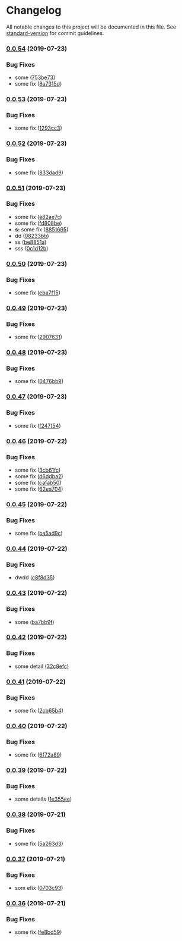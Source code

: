 # Changelog

All notable changes to this project will be documented in this file. See [standard-version](https://github.com/conventional-changelog/standard-version) for commit guidelines.

### [0.0.54](https://github.com/ozum/scrap/compare/v0.0.53...v0.0.54) (2019-07-23)


### Bug Fixes

* some ([753be73](https://github.com/ozum/scrap/commit/753be73))
* some fix ([8a7315d](https://github.com/ozum/scrap/commit/8a7315d))



### [0.0.53](https://github.com/ozum/scrap/compare/v0.0.52...v0.0.53) (2019-07-23)


### Bug Fixes

* some fix ([1293cc3](https://github.com/ozum/scrap/commit/1293cc3))



### [0.0.52](https://github.com/ozum/scrap/compare/v0.0.51...v0.0.52) (2019-07-23)


### Bug Fixes

* some fix ([833dad9](https://github.com/ozum/scrap/commit/833dad9))



### [0.0.51](https://github.com/ozum/scrap/compare/v0.0.50...v0.0.51) (2019-07-23)


### Bug Fixes

* some fix ([a82ae7c](https://github.com/ozum/scrap/commit/a82ae7c))
* some fix ([fd808be](https://github.com/ozum/scrap/commit/fd808be))
* **s:** some fix ([8851695](https://github.com/ozum/scrap/commit/8851695))
* dd ([08233bb](https://github.com/ozum/scrap/commit/08233bb))
* ss ([be8851a](https://github.com/ozum/scrap/commit/be8851a))
* sss ([0c1d12b](https://github.com/ozum/scrap/commit/0c1d12b))



### [0.0.50](https://github.com/ozum/scrap/compare/v0.0.49...v0.0.50) (2019-07-23)


### Bug Fixes

* some fix ([eba7f15](https://github.com/ozum/scrap/commit/eba7f15))



### [0.0.49](https://github.com/ozum/scrap/compare/v0.0.48...v0.0.49) (2019-07-23)


### Bug Fixes

* some fix ([2907631](https://github.com/ozum/scrap/commit/2907631))



### [0.0.48](https://github.com/ozum/scrap/compare/v0.0.47...v0.0.48) (2019-07-23)


### Bug Fixes

* some fix ([0476bb9](https://github.com/ozum/scrap/commit/0476bb9))



### [0.0.47](https://github.com/ozum/scrap/compare/v0.0.46...v0.0.47) (2019-07-23)


### Bug Fixes

* some fix ([f247f54](https://github.com/ozum/scrap/commit/f247f54))



### [0.0.46](https://github.com/ozum/scrap/compare/v0.0.45...v0.0.46) (2019-07-22)


### Bug Fixes

* some fix ([3cb61fc](https://github.com/ozum/scrap/commit/3cb61fc))
* some fix ([d6ddba2](https://github.com/ozum/scrap/commit/d6ddba2))
* some fix ([cafab50](https://github.com/ozum/scrap/commit/cafab50))
* some fix ([62ea704](https://github.com/ozum/scrap/commit/62ea704))



### [0.0.45](https://github.com/ozum/scrap/compare/v0.0.44...v0.0.45) (2019-07-22)


### Bug Fixes

* some fix ([ba5ad9c](https://github.com/ozum/scrap/commit/ba5ad9c))



### [0.0.44](https://github.com/ozum/scrap/compare/v0.0.43...v0.0.44) (2019-07-22)


### Bug Fixes

* dwdd ([c8f8d35](https://github.com/ozum/scrap/commit/c8f8d35))



### [0.0.43](https://github.com/ozum/scrap/compare/v0.0.42...v0.0.43) (2019-07-22)


### Bug Fixes

* some ([ba7bb9f](https://github.com/ozum/scrap/commit/ba7bb9f))



### [0.0.42](https://github.com/ozum/scrap/compare/v0.0.41...v0.0.42) (2019-07-22)


### Bug Fixes

* some detail ([32c8efc](https://github.com/ozum/scrap/commit/32c8efc))



### [0.0.41](https://github.com/ozum/scrap/compare/v0.0.40...v0.0.41) (2019-07-22)


### Bug Fixes

* some fix ([2cb65b4](https://github.com/ozum/scrap/commit/2cb65b4))



### [0.0.40](https://github.com/ozum/scrap/compare/v0.0.39...v0.0.40) (2019-07-22)


### Bug Fixes

* some fix ([6f72a89](https://github.com/ozum/scrap/commit/6f72a89))



### [0.0.39](https://github.com/ozum/scrap/compare/v0.0.38...v0.0.39) (2019-07-22)


### Bug Fixes

* some details ([1e355ee](https://github.com/ozum/scrap/commit/1e355ee))



### [0.0.38](https://github.com/ozum/scrap/compare/v0.0.37...v0.0.38) (2019-07-21)


### Bug Fixes

* some fix ([5a263d3](https://github.com/ozum/scrap/commit/5a263d3))



### [0.0.37](https://github.com/ozum/scrap/compare/v0.0.36...v0.0.37) (2019-07-21)


### Bug Fixes

* som efix ([0703c93](https://github.com/ozum/scrap/commit/0703c93))



### [0.0.36](https://github.com/ozum/scrap/compare/v0.0.15...v0.0.36) (2019-07-21)


### Bug Fixes

* some fix ([fe8bd59](https://github.com/ozum/scrap/commit/fe8bd59))
